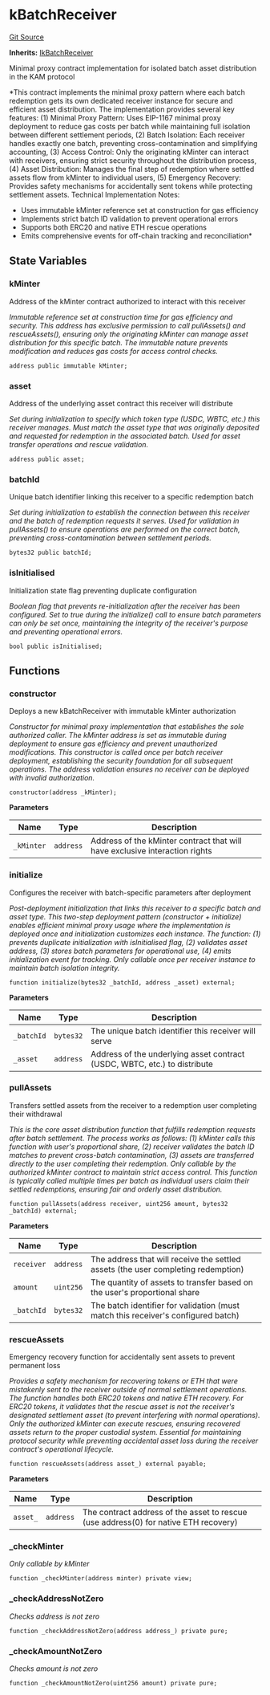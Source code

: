 # kBatchReceiver
[Git Source](https://github.com/VerisLabs/KAM/blob/3f66acab797e6ddb71d2b17eb97d3be17c371dac/src/kBatchReceiver.sol)

**Inherits:**
[IkBatchReceiver](/src/interfaces/IkBatchReceiver.sol/interface.IkBatchReceiver.md)

Minimal proxy contract implementation for isolated batch asset distribution in the KAM protocol

*This contract implements the minimal proxy pattern where each batch redemption gets its own dedicated
receiver instance for secure and efficient asset distribution. The implementation provides several key features:
(1) Minimal Proxy Pattern: Uses EIP-1167 minimal proxy deployment to reduce gas costs per batch while maintaining
full isolation between different settlement periods, (2) Batch Isolation: Each receiver handles exactly one batch,
preventing cross-contamination and simplifying accounting, (3) Access Control: Only the originating kMinter can
interact with receivers, ensuring strict security throughout the distribution process, (4) Asset Distribution:
Manages the final step of redemption where settled assets flow from kMinter to individual users, (5) Emergency
Recovery: Provides safety mechanisms for accidentally sent tokens while protecting settlement assets.
Technical Implementation Notes:
- Uses immutable kMinter reference set at construction for gas efficiency
- Implements strict batch ID validation to prevent operational errors
- Supports both ERC20 and native ETH rescue operations
- Emits comprehensive events for off-chain tracking and reconciliation*


## State Variables
### kMinter
Address of the kMinter contract authorized to interact with this receiver

*Immutable reference set at construction time for gas efficiency and security. This address
has exclusive permission to call pullAssets() and rescueAssets(), ensuring only the originating
kMinter can manage asset distribution for this specific batch. The immutable nature prevents
modification and reduces gas costs for access control checks.*


```solidity
address public immutable kMinter;
```


### asset
Address of the underlying asset contract this receiver will distribute

*Set during initialization to specify which token type (USDC, WBTC, etc.) this receiver
manages. Must match the asset type that was originally deposited and requested for redemption
in the associated batch. Used for asset transfer operations and rescue validation.*


```solidity
address public asset;
```


### batchId
Unique batch identifier linking this receiver to a specific redemption batch

*Set during initialization to establish the connection between this receiver and the batch
of redemption requests it serves. Used for validation in pullAssets() to ensure operations
are performed on the correct batch, preventing cross-contamination between settlement periods.*


```solidity
bytes32 public batchId;
```


### isInitialised
Initialization state flag preventing duplicate configuration

*Boolean flag that prevents re-initialization after the receiver has been configured.
Set to true during the initialize() call to ensure batch parameters can only be set once,
maintaining the integrity of the receiver's purpose and preventing operational errors.*


```solidity
bool public isInitialised;
```


## Functions
### constructor

Deploys a new kBatchReceiver with immutable kMinter authorization

*Constructor for minimal proxy implementation that establishes the sole authorized caller.
The kMinter address is set as immutable during deployment to ensure gas efficiency and prevent
unauthorized modifications. This constructor is called once per batch receiver deployment,
establishing the security foundation for all subsequent operations. The address validation
ensures no receiver can be deployed with invalid authorization.*


```solidity
constructor(address _kMinter);
```
**Parameters**

|Name|Type|Description|
|----|----|-----------|
|`_kMinter`|`address`|Address of the kMinter contract that will have exclusive interaction rights|


### initialize

Configures the receiver with batch-specific parameters after deployment

*Post-deployment initialization that links this receiver to a specific batch and asset type.
This two-step deployment pattern (constructor + initialize) enables efficient minimal proxy usage
where the implementation is deployed once and initialization customizes each instance. The function:
(1) prevents duplicate initialization with isInitialised flag, (2) validates asset address,
(3) stores batch parameters for operational use, (4) emits initialization event for tracking.
Only callable once per receiver instance to maintain batch isolation integrity.*


```solidity
function initialize(bytes32 _batchId, address _asset) external;
```
**Parameters**

|Name|Type|Description|
|----|----|-----------|
|`_batchId`|`bytes32`|The unique batch identifier this receiver will serve|
|`_asset`|`address`|Address of the underlying asset contract (USDC, WBTC, etc.) to distribute|


### pullAssets

Transfers settled assets from the receiver to a redemption user completing their withdrawal

*This is the core asset distribution function that fulfills redemption requests after batch settlement.
The process works as follows: (1) kMinter calls this function with user's proportional share, (2) receiver
validates the batch ID matches to prevent cross-batch contamination, (3) assets are transferred directly
to the user completing their redemption. Only callable by the authorized kMinter contract to maintain strict
access control. This function is typically called multiple times per batch as individual users claim their
settled redemptions, ensuring fair and orderly asset distribution.*


```solidity
function pullAssets(address receiver, uint256 amount, bytes32 _batchId) external;
```
**Parameters**

|Name|Type|Description|
|----|----|-----------|
|`receiver`|`address`|The address that will receive the settled assets (the user completing redemption)|
|`amount`|`uint256`|The quantity of assets to transfer based on the user's proportional share|
|`_batchId`|`bytes32`|The batch identifier for validation (must match this receiver's configured batch)|


### rescueAssets

Emergency recovery function for accidentally sent assets to prevent permanent loss

*Provides a safety mechanism for recovering tokens or ETH that were mistakenly sent to the receiver
outside of normal settlement operations. The function handles both ERC20 tokens and native ETH recovery.
For ERC20 tokens, it validates that the rescue asset is not the receiver's designated settlement asset
(to prevent interfering with normal operations). Only the authorized kMinter can execute rescues, ensuring
recovered assets return to the proper custodial system. Essential for maintaining protocol security while
preventing accidental asset loss during the receiver contract's operational lifecycle.*


```solidity
function rescueAssets(address asset_) external payable;
```
**Parameters**

|Name|Type|Description|
|----|----|-----------|
|`asset_`|`address`|The contract address of the asset to rescue (use address(0) for native ETH recovery)|


### _checkMinter

*Only callable by kMinter*


```solidity
function _checkMinter(address minter) private view;
```

### _checkAddressNotZero

*Checks address is not zero*


```solidity
function _checkAddressNotZero(address address_) private pure;
```

### _checkAmountNotZero

*Checks amount is not zero*


```solidity
function _checkAmountNotZero(uint256 amount) private pure;
```

